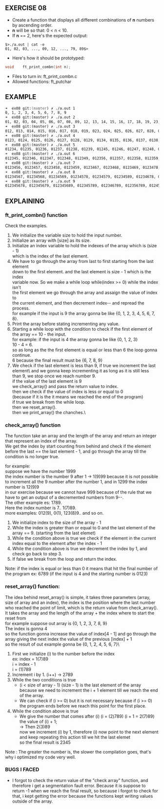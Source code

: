 ## EXERCISE 08
* Create a function that displays all different combinations of **n** numbers by ascending order.
* **n** will be so that: 0 < n < 10.
* If **n** == 2, here's the expected output:
```
$>./a.out | cat -e
01, 02, 03, ..., 09, 12, ..., 79, 89$>
```
* Here's how it should be prototyped:
```C
void	ft_print_combn(int n);
```
+ Files to turn in: ft_print_combn.c
+ Allowed functions: ft_putchar

## EXAMPLE

```zsh
➜  ex08 git:(master) ✗ ./a.out 1
0, 1, 2, 3, 4, 5, 6, 7, 8, 9
➜  ex08 git:(master) ✗ ./a.out 2 
01, 02, 03, 04, 05, 06, 07, 08, 09, 12, 13, 14, 15, 16, 17, 18, 19, 23, 24, 25, 26, 27, 28, 29, 34, 35, 36, 37, 38, 39, 45, 46, 47, 48, 49, 56, 57, 58, 59, 67, 68, 69, 78, 79, 89
➜  ex08 git:(master) ✗ ./a.out 3 
012, 013, 014, 015, 016, 017, 018, 019, 023, 024, 025, 026, 027, 028, 029, 034, 035, 036, 037, 038, 039, 045, 046, 047, 048, 049, 056, 057, 058, 059, 067, 068, 069, 078, 079, 089, 123, 124, 125, 126, 127, 128, 129, 134, 135, 136, 137, 138, 139, 145, 146, 147, 148, 149, 156, 157, 158, 159, 167, 168, 169, 178, 179, 189, 234, 235, 236, 237, 238, 239, 245, 246, 247, 248, 249, 256, 257, 258, 259, 267, 268, 269, 278, 279, 289, 345, 346, 347, 348, 349, 356, 357, 358, 359, 367, 368, 369, 378, 379, 389, 456, 457, 458, 459, 467, 468, 469, 478, 479, 489, 567, 568, 569, 578, 579, 589, 678, 679, 689, 789
➜  ex08 git:(master) ✗ ./a.out 4 
0123, 0124, 0125, 0126, 0127, 0128, 0129, 0134, 0135, 0136, 0137, 0138, 0139, 0145, 0146, 0147, 0148, 0149, 0156, 0157, 0158, 0159, 0167, 0168, 0169, 0178, 0179, 0189, 0234, 0235, 0236, 0237, 0238, 0239, 0245, 0246, 0247, 0248, 0249, 0256, 0257, 0258, 0259, 0267, 0268, 0269, 0278, 0279, 0289, 0345, 0346, 0347, 0348, 0349, 0356, 0357, 0358, 0359, 0367, 0368, 0369, 0378, 0379, 0389, 0456, 0457, 0458, 0459, 0467, 0468, 0469, 0478, 0479, 0489, 0567, 0568, 0569, 0578, 0579, 0589, 0678, 0679, 0689, 0789, 1234, 1235, 1236, 1237, 1238, 1239, 1245, 1246, 1247, 1248, 1249, 1256, 1257, 1258, 1259, 1267, 1268, 1269, 1278, 1279, 1289, 1345, 1346, 1347, 1348, 1349, 1356, 1357, 1358, 1359, 1367, 1368, 1369, 1378, 1379, 1389, 1456, 1457, 1458, 1459, 1467, 1468, 1469, 1478, 1479, 1489, 1567, 1568, 1569, 1578, 1579, 1589, 1678, 1679, 1689, 1789, 2345, 2346, 2347, 2348, 2349, 2356, 2357, 2358, 2359, 2367, 2368, 2369, 2378, 2379, 2389, 2456, 2457, 2458, 2459, 2467, 2468, 2469, 2478, 2479, 2489, 2567, 2568, 2569, 2578, 2579, 2589, 2678, 2679, 2689, 2789, 3456, 3457, 3458, 3459, 3467, 3468, 3469, 3478, 3479, 3489, 3567, 3568, 3569, 3578, 3579, 3589, 3678, 3679, 3689, 3789, 4567, 4568, 4569, 4578, 4579, 4589, 4678, 4679, 4689, 4789, 5678, 5679, 5689, 5789, 6789
➜  ex08 git:(master) ✗ ./a.out 5
01234, 01235, 01236, 01237, 01238, 01239, 01245, 01246, 01247, 01248, 01249, 01256, 01257, 01258, 01259, 01267, 01268, 01269, 01278, 01279, 01289, 01345, 01346, 01347, 01348, 01349, 01356, 01357, 01358, 01359, 01367, 01368, 01369, 01378, 01379, 01389, 01456, 01457, 01458, 01459, 01467, 01468, 01469, 01478, 01479, 01489, 01567, 01568, 01569, 01578, 01579, 01589, 01678, 01679, 01689, 01789, 02345, 02346, 02347, 02348, 02349, 02356, 02357, 02358, 02359, 02367, 02368, 02369, 02378, 02379, 02389, 02456, 02457, 02458, 02459, 02467, 02468, 02469, 02478, 02479, 02489, 02567, 02568, 02569, 02578, 02579, 02589, 02678, 02679, 02689, 02789, 03456, 03457, 03458, 03459, 03467, 03468, 03469, 03478, 03479, 03489, 03567, 03568, 03569, 03578, 03579, 03589, 03678, 03679, 03689, 03789, 04567, 04568, 04569, 04578, 04579, 04589, 04678, 04679, 04689, 04789, 05678, 05679, 05689, 05789, 06789, 12345, 12346, 12347, 12348, 12349, 12356, 12357, 12358, 12359, 12367, 12368, 12369, 12378, 12379, 12389, 12456, 12457, 12458, 12459, 12467, 12468, 12469, 12478, 12479, 12489, 12567, 12568, 12569, 12578, 12579, 12589, 12678, 12679, 12689, 12789, 13456, 13457, 13458, 13459, 13467, 13468, 13469, 13478, 13479, 13489, 13567, 13568, 13569, 13578, 13579, 13589, 13678, 13679, 13689, 13789, 14567, 14568, 14569, 14578, 14579, 14589, 14678, 14679, 14689, 14789, 15678, 15679, 15689, 15789, 16789, 23456, 23457, 23458, 23459, 23467, 23468, 23469, 23478, 23479, 23489, 23567, 23568, 23569, 23578, 23579, 23589, 23678, 23679, 23689, 23789, 24567, 24568, 24569, 24578, 24579, 24589, 24678, 24679, 24689, 24789, 25678, 25679, 25689, 25789, 26789, 34567, 34568, 34569, 34578, 34579, 34589, 34678, 34679, 34689, 34789, 35678, 35679, 35689, 35789, 36789, 45678, 45679, 45689, 45789, 46789, 56789
➜  ex08 git:(master) ✗ ./a.out 6
012345, 012346, 012347, 012348, 012349, 012356, 012357, 012358, 012359, 012367, 012368, 012369, 012378, 012379, 012389, 012456, 012457, 012458, 012459, 012467, 012468, 012469, 012478, 012479, 012489, 012567, 012568, 012569, 012578, 012579, 012589, 012678, 012679, 012689, 012789, 013456, 013457, 013458, 013459, 013467, 013468, 013469, 013478, 013479, 013489, 013567, 013568, 013569, 013578, 013579, 013589, 013678, 013679, 013689, 013789, 014567, 014568, 014569, 014578, 014579, 014589, 014678, 014679, 014689, 014789, 015678, 015679, 015689, 015789, 016789, 023456, 023457, 023458, 023459, 023467, 023468, 023469, 023478, 023479, 023489, 023567, 023568, 023569, 023578, 023579, 023589, 023678, 023679, 023689, 023789, 024567, 024568, 024569, 024578, 024579, 024589, 024678, 024679, 024689, 024789, 025678, 025679, 025689, 025789, 026789, 034567, 034568, 034569, 034578, 034579, 034589, 034678, 034679, 034689, 034789, 035678, 035679, 035689, 035789, 036789, 045678, 045679, 045689, 045789, 046789, 056789, 123456, 123457, 123458, 123459, 123467, 123468, 123469, 123478, 123479, 123489, 123567, 123568, 123569, 123578, 123579, 123589, 123678, 123679, 123689, 123789, 124567, 124568, 124569, 124578, 124579, 124589, 124678, 124679, 124689, 124789, 125678, 125679, 125689, 125789, 126789, 134567, 134568, 134569, 134578, 134579, 134589, 134678, 134679, 134689, 134789, 135678, 135679, 135689, 135789, 136789, 145678, 145679, 145689, 145789, 146789, 156789, 234567, 234568, 234569, 234578, 234579, 234589, 234678, 234679, 234689, 234789, 235678, 235679, 235689, 235789, 236789, 245678, 245679, 245689, 245789, 246789, 256789, 345678, 345679, 345689, 345789, 346789, 356789, 456789
➜  ex08 git:(master) ✗ ./a.out 7
0123456, 0123457, 0123458, 0123459, 0123467, 0123468, 0123469, 0123478, 0123479, 0123489, 0123567, 0123568, 0123569, 0123578, 0123579, 0123589, 0123678, 0123679, 0123689, 0123789, 0124567, 0124568, 0124569, 0124578, 0124579, 0124589, 0124678, 0124679, 0124689, 0124789, 0125678, 0125679, 0125689, 0125789, 0126789, 0134567, 0134568, 0134569, 0134578, 0134579, 0134589, 0134678, 0134679, 0134689, 0134789, 0135678, 0135679, 0135689, 0135789, 0136789, 0145678, 0145679, 0145689, 0145789, 0146789, 0156789, 0234567, 0234568, 0234569, 0234578, 0234579, 0234589, 0234678, 0234679, 0234689, 0234789, 0235678, 0235679, 0235689, 0235789, 0236789, 0245678, 0245679, 0245689, 0245789, 0246789, 0256789, 0345678, 0345679, 0345689, 0345789, 0346789, 0356789, 0456789, 1234567, 1234568, 1234569, 1234578, 1234579, 1234589, 1234678, 1234679, 1234689, 1234789, 1235678, 1235679, 1235689, 1235789, 1236789, 1245678, 1245679, 1245689, 1245789, 1246789, 1256789, 1345678, 1345679, 1345689, 1345789, 1346789, 1356789, 1456789, 2345678, 2345679, 2345689, 2345789, 2346789, 2356789, 2456789, 3456789
➜  ex08 git:(master) ✗ ./a.out 8
01234567, 01234568, 01234569, 01234578, 01234579, 01234589, 01234678, 01234679, 01234689, 01234789, 01235678, 01235679, 01235689, 01235789, 01236789, 01245678, 01245679, 01245689, 01245789, 01246789, 01256789, 01345678, 01345679, 01345689, 01345789, 01346789, 01356789, 01456789, 02345678, 02345679, 02345689, 02345789, 02346789, 02356789, 02456789, 03456789, 12345678, 12345679, 12345689, 12345789, 12346789, 12356789, 12456789, 13456789, 23456789
➜  ex08 git:(master) ✗ ./a.out 9
012345678, 012345679, 012345689, 012345789, 012346789, 012356789, 012456789, 013456789, 023456789, 123456789
```

## EXPLAINING

### ft_print_combn() function

Check the examples.

1. We initialize the variable size to hold the input number.
2. Initialize an array with [size] as its size.
3. Initialize an index variable to hold the indexes of the array which is (size - 1)\
	which is the index of the last element.
4. We have to go through the array from last to first starting from the last element\
	down to the first element. and the last element is size - 1 which is the index\
	variable now. So we make a while loop while(index >= 0) while the index isn't\
	the first element we go through the array and assaign the value of index to\
	the current element, and then decrement index-- and repread the process.\
	for example if the input is 9 the array gonna be like {0, 1, 2, 3, 4, 5, 6, 7, 8}.
5. Print the array before stating incrementing any value.
6. Starting a while loop with the condition to check if the first element of the array == 10 - the input.\
	for example: if the input is 4 the array gonna be like {0, 1, 2, 3}\
	10 - 4 = 6.\
	so as long as the the first element is equal or less than 6 the loop gonna continue.\
	6 because the final result must be {6, 7, 8, 9}
7. We check if the last element is less than 9, if true we increment the last element\	and we gonna keep incrementing it as long as it is still less than 9, we stop once we reach number 9.\
	if the value of the last element is 9\
	we check_array() and pass the return value to index.\
	then we check if the value of index is less or equal to 0\
	(because if it is the it means we reached the end of the program)\
	if true we break from the while loop.\
	then we reset_array().\
	then we print_array() the chanches.\

### check_array() function

The function take an array and the length of the array and return an integer that represent an index of the array.\
We get the index by start counting from behind and check if the element before the last == the last element - 1, and go through the array till the condition is no longer true.

for example:\
suppose we have the number 1999\
the index number is the number 9 after 1 -> 1(9)99 because it is not possible to increment all the 9 number after the number 1, and in 1299 the index number is 12(9)9\
in our exercise because we cannot have 999 because of the rule that we have to get an output of a decremented numbers from 9--.\
The other example es: 1789.\
Here the index number is 7.. 1(7)89.\
more examples: 012(9), 0(1), 123(8)9.. and so on.

1. We initialize index to the size of the array - 1
2. While the index is greater than or equal to 0 and the last element of the array == 9. (starting from the last elemet)
3. While the condition above is true we check if the element in the current index equal to the element after the index - 1
4. While the condition above is true we decrement the index by 1, and check go back to step 3.
5. If false we break from the loop and return the index.

Note: if the index is equal or less than 0 it means that hit the final number of the program ex: 6789 (if the input is 4 and the starting number is 0123)

### reset_array() function:

The idea behind reset_array() is simple, it takes three parameters (array, size of array and an index), the index is the position where the last number who reached the point of limit, which is the return value from check_array().\
It takes the array and the length of the array + the index where to start the reset from\
for example suppose out array is {0, 1, 2, 3, 7, 8, 9}\
The index is gonna 4\
so the function gonna increase the value of index[4 - 1]
and go through the array giving the next index the value of the previous [index] + 1\
so the result of out example gonna be {0, 1, 2, 4, 5, 6, 7}\

1. First we initialize (i) to the number before the index\
	ex: index = 1(7)89\
	i = index - 1\
	i = (1)789
2. Increment i by 1. (i++) -> 2789
3. While the two conditions is true
	- (i < size of array - 1) (size - 1) is the last element of the array
 	because we need to increment the i + 1 element till we reach the end 
	of the array.
	- We can check if (i >= 0) but it is not necessary because if (i >= 0)
	the program ends before we reach this point for the first place.
4. While the condition above is true
	- We give the number that comes after (i) (i = (2)789) (i + 1 = 2(7)89)
	the value of (i) + 1;\
	-> Then 2(3)89\
	now we increment (i) by 1, therefore (i) now point to the next element\
	and keep repeating this action till we hit the last elemet\
	so the final result is 2345


Note : The greater the number is, the slower the compilation goes, that's why i optimized my code very well.


### BUGS I FACED
+ I forgot to check the return value of the "check array" function, and therefore i get a segmentation fault error. Because it is suppose to return -1 when we reach the final result, so because i forgot to check for that, i kept getting the error because the functions kept writing values outside of the array.
